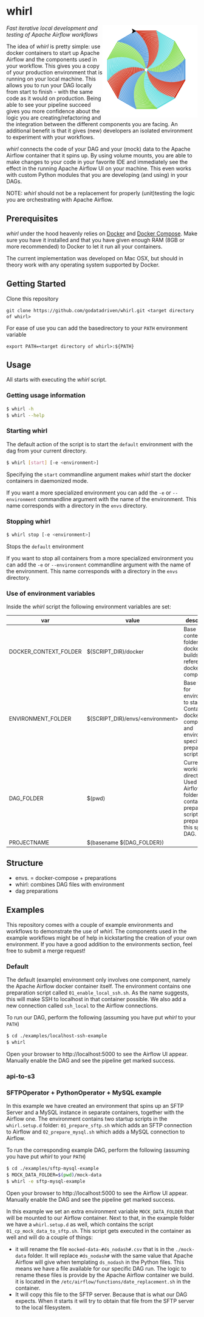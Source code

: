 # whirl

<img src="logo.png" width="250px" align="right" />

_Fast iterative local development and testing of Apache Airflow workflows_

The idea of _whirl_ is pretty simple: use docker containers to start up Apache Airflow and the components used in your workflow. This gives you a copy of your production environment that is running on your local machine. This allows you to run your DAG locally from start to finish - with the same code as it would on production. Being able to see your pipeline succeed gives you more confidence about the logic you are creating/refactoring and the integration between the different components you are facing. An additional benefit is that it gives (new) developers an isolated environment to experiment with your workflows.

_whirl_ connects the code of your DAG and your (mock) data to the Apache Airflow container that it spins up. By using volume mounts, you are able to make changes to your code in your favorite IDE and immediately see the effect in the running Apache Airflow UI on your machine. This even works with custom Python modules that you are developing (and using) in your DAGs.

NOTE: _whirl_ should not be a replacement for properly (unit)testing the logic you are orchestrating with Apache Airflow.


## Prerequisites

_whirl_ under the hood heavenly relies on [Docker](https://www.docker.com/) and [Docker Compose](https://docs.docker.com/compose/). Make sure you have it installed and that you have given enough RAM (8GB or more recommended) to Docker to let it run all your containers.

The current implementation was developed on Mac OSX, but should in theory work with any operating system supported by Docker.

## Getting Started

Clone this repository

```
git clone https://github.com/godatadriven/whirl.git <target directory of whirl>
```
For ease of use you can add the basedirectory  to your `PATH` environment variable

```
export PATH=<target directory of whirl>:${PATH}
```

## Usage

All starts with executing the _whirl_ script.

### Getting usage information
```bash
$ whirl -h
$ whirl --help
```

### Starting whirl

The default action of the script is to start the `default` environment with the dag from your current directory.

```bash
$ whirl [start] [-e <environment>]
```

Specifying the `start` commandline argument makes _whirl_ start the docker containers in daemonized mode.

If you want a more specialized environment you can add the `-e` or `--environment` commandline argument with the name of the environment. This name corresponds with a directory in the `envs` directory.


### Stopping whirl

```bash
$ whirl stop [-e <environment>]
```
Stops the `default` environment

If you want to stop all containers from a more specialized environment you can add the `-e` or `--environment` commandline argument with the name of the environment. This name corresponds with a directory in the `envs` directory.


### Use of environment variables

Inside the _whirl_ script the following environment variables are set:

| var | value | description |
| ----- | ----- | ----- |
| DOCKER\_CONTEXT\_FOLDER | ${SCRIPT_DIR}/docker | Base build context folder for docker builds referenced in docker compose |
| ENVIRONMENT\_FOLDER | ${SCRIPT_DIR}/envs/\<environment\> | Base folder for environment to start. Contains docker-compose.yml and environment specific preparation scripts |
| DAG\_FOLDER | $(pwd) | Current working directory. Used as Airflow DAG folder. Can contain preparations scripts to prepare for this specific DAG. |
| PROJECTNAME | $(basename ${DAG_FOLDER}) | |

## Structure

- envs. = docker-compose + preparations
- whirl: combines DAG files with environment
- dag preparations


## Examples

This repository comes with a couple of example environments and workflows to demonstrate the use of _whirl_. The components used in the example workflows might be of help in kickstarting the creation of your own environment. If you have a good addition to the environments section, feel free to submit a merge request!

### Default

The default (example) environment only involves one component, namely the Apache Airflow docker container itself. The environment contains one preparation script called `01_enable_local_ssh.sh`. As the name suggests, this will make SSH to localhost in that container possible. We also add a new connection called `ssh_local` to the Airflow connections.

To run our DAG, perform the following (assuming you have put _whirl_ to your `PATH`)

```bash
$ cd ./examples/localhost-ssh-example
$ whirl
```

Open your browser to http://localhost:5000 to see the Airflow UI appear. Manually enable the DAG and see the pipeline get marked success.

### api-to-s3

### SFTPOperator + PythonOperator + MySQL example

In this example we have created an environment that spins up an SFTP Server and a MySQL instance in separate containers, together with the Airflow one. The environment contains two startup scripts in the `whirl.setup.d` folder: `01_prepare_sftp.sh` which adds an SFTP connection to Airflow and `02_prepare_mysql.sh` which adds a MySQL connection to Airflow.

To run the corresponding example DAG, perform the following (assuming you have put _whirl_ to your `PATH`)

```bash
$ cd ./examples/sftp-mysql-example
$ MOCK_DATA_FOLDER=$(pwd)/mock-data
$ whirl -e sftp-mysql-example
```

Open your browser to http://localhost:5000 to see the Airflow UI appear. Manually enable the DAG and see the pipeline get marked success.

In this example we set an extra environment variable `MOCK_DATA_FOLDER` that will be mounted to our Airflow container. Next to that, in the example folder we have a `whirl.setup.d` as well, which contains the script `01_cp_mock_data_to_sftp.sh`. This script gets executed in the container as well and will do a couple of things:

- it will rename the file `mocked-data-#ds_nodash#.csv` that is in the `./mock-data` folder. It will replace `#ds_nodash#` with the same value that Apache Airflow will give when templating `ds_nodash` in the Python files. This means we have a file available for our specific DAG run. The logic to rename these files is provide by the Apache Airflow container we build. it is located in the `/etc/airflow/functions/date_replacement.sh` in the container.
- It will copy this file to the SFTP server. Because that is what our DAG expects. When it starts it will try to obtain that file from the SFTP server to the local filesystem.





